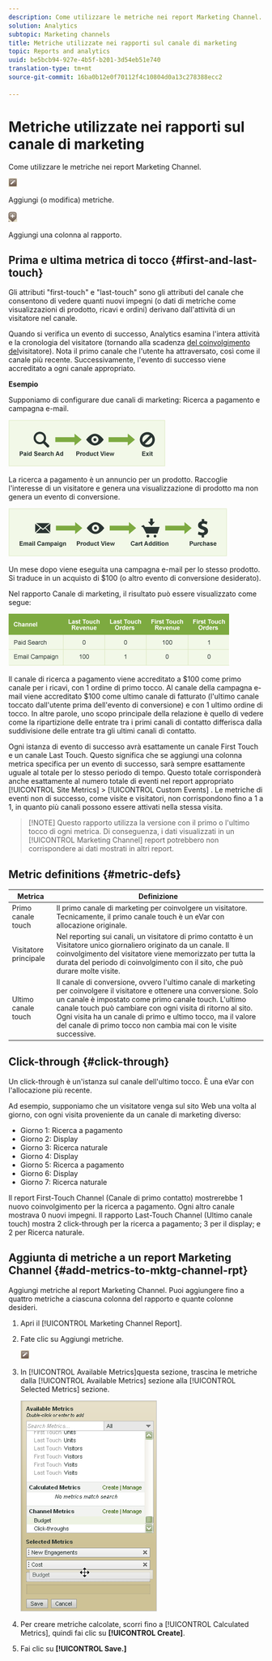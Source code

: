 ```yaml
---
description: Come utilizzare le metriche nei report Marketing Channel.
solution: Analytics
subtopic: Marketing channels
title: Metriche utilizzate nei rapporti sul canale di marketing
topic: Reports and analytics
uuid: be5bcb94-927e-4b5f-b201-3d54eb51e740
translation-type: tm+mt
source-git-commit: 16ba0b12e0f70112f4c10804d0a13c278388ecc2

---
```



# Metriche utilizzate nei rapporti sul canale di marketing

Come utilizzare le metriche nei report Marketing Channel.

![](assets/metric_edit_icon.png)

Aggiungi (o modifica) metriche.

![](assets/add_column_icon.png)

Aggiungi una colonna al rapporto.

## Prima e ultima metrica di tocco {#first-and-last-touch}

Gli attributi "first-touch" e "last-touch" sono gli attributi del canale che consentono di vedere quanti nuovi impegni (o dati di metriche come visualizzazioni di prodotto, ricavi e ordini) derivano dall'attività di un visitatore nel canale.

Quando si verifica un evento di successo, Analytics esamina l'intera attività e la cronologia del visitatore (tornando alla scadenza [del coinvolgimento del](/help/components/c-marketing-channels/visitor-engagement.md)visitatore). Nota il primo canale che l'utente ha attraversato, così come il canale più recente. Successivamente, l'evento di successo viene accreditato a ogni canale appropriato.

<!-- 

<note>
  A first-touch value has a rolling expiration based on the frequency of a visitor returning to the site. This first-touch expiration resets whenever a visitor returns to the site. This effects reporting by causing first-touch values to persist longer than you might expect. For example, this can occur if an instance of an first-touch channel was created a year ago. Remove the values on the eVar in the admin console to reset.
</note>

 -->

**Esempio**

Supponiamo di configurare due canali di marketing: Ricerca a pagamento e campagna e-mail.

![](assets/paid_search.png)

La ricerca a pagamento è un annuncio per un prodotto. Raccoglie l'interesse di un visitatore e genera una visualizzazione di prodotto ma non genera un evento di conversione.

![](assets/email_campaign.png)

Un mese dopo viene eseguita una campagna e-mail per lo stesso prodotto. Si traduce in un acquisto di $100 (o altro evento di conversione desiderato).

Nel rapporto Canale di marketing, il risultato può essere visualizzato come segue:

![](assets/report-graphic.png)

Il canale di ricerca a pagamento viene accreditato a $100 come primo canale per i ricavi, con 1 ordine di primo tocco. Al canale della campagna e-mail viene accreditato $100 come ultimo canale di fatturato (l'ultimo canale toccato dall'utente prima dell'evento di conversione) e con 1 ultimo ordine di tocco. In altre parole, uno scopo principale della relazione è quello di vedere come la ripartizione delle entrate tra i primi canali di contatto differisca dalla suddivisione delle entrate tra gli ultimi canali di contatto.

Ogni istanza di evento di successo avrà esattamente un canale First Touch e un canale Last Touch. Questo significa che se aggiungi una colonna metrica specifica per un evento di successo, sarà sempre esattamente uguale al totale per lo stesso periodo di tempo. Questo totale corrisponderà anche esattamente al numero totale di eventi nel report appropriato [!UICONTROL Site Metrics] &gt; [!UICONTROL Custom Events] . Le metriche di eventi non di successo, come visite e visitatori, non corrispondono fino a 1 a 1, in quanto più canali possono essere attivati nella stessa visita.

> [!NOTE] Questo rapporto utilizza la versione con il primo o l'ultimo tocco di ogni metrica. Di conseguenza, i dati visualizzati in un [!UICONTROL Marketing Channel] report potrebbero non corrispondere ai dati mostrati in altri report.

## Metric definitions {#metric-defs}

| Metrica | Definizione |
|--- |--- |
| Primo canale touch | Il primo canale di marketing per coinvolgere un visitatore. Tecnicamente, il primo canale touch è un eVar con allocazione originale. |
| Visitatore principale | Nel reporting sui canali, un visitatore di primo contatto è un Visitatore unico giornaliero originato da un canale. Il coinvolgimento del visitatore viene memorizzato per tutta la durata del periodo di coinvolgimento con il sito, che può durare molte visite. |
| Ultimo canale touch | Il canale di conversione, ovvero l'ultimo canale di marketing per coinvolgere il visitatore e ottenere una conversione. Solo un canale è impostato come primo canale touch. L'ultimo canale touch può cambiare con ogni visita di ritorno al sito. Ogni visita ha un canale di primo e ultimo tocco, ma il valore del canale di primo tocco non cambia mai con le visite successive. |

## Click-through {#click-through}

Un click-through è un'istanza sul canale dell'ultimo tocco. È una eVar con l'allocazione più recente.

Ad esempio, supponiamo che un visitatore venga sul sito Web una volta al giorno, con ogni visita proveniente da un canale di marketing diverso:

* Giorno 1: Ricerca a pagamento
* Giorno 2: Display
* Giorno 3: Ricerca naturale
* Giorno 4: Display
* Giorno 5: Ricerca a pagamento
* Giorno 6: Display
* Giorno 7: Ricerca naturale

Il report First-Touch Channel (Canale di primo contatto) mostrerebbe 1 nuovo coinvolgimento per la ricerca a pagamento. Ogni altro canale mostrava 0 nuovi impegni. Il rapporto Last-Touch Channel (Ultimo canale touch) mostra 2 click-through per la ricerca a pagamento; 3 per il display; e 2 per Ricerca naturale.

## Aggiunta di metriche a un report Marketing Channel {#add-metrics-to-mktg-channel-rpt}

Aggiungi metriche al report Marketing Channel. Puoi aggiungere fino a quattro metriche a ciascuna colonna del rapporto e quante colonne desideri.

1. Apri il [!UICONTROL Marketing Channel Report].
1. Fate clic su Aggiungi metriche.

   ![](assets/metric_edit_icon.png)

1. In [!UICONTROL Available Metrics]questa sezione, trascina le metriche dalla [!UICONTROL Available Metrics] sezione alla [!UICONTROL Selected Metrics] sezione.

   ![Risultato passaggio](assets/metric_create.png)

1. Per creare metriche calcolate, scorri fino a [!UICONTROL Calculated Metrics], quindi fai clic su **[!UICONTROL Create]**.
1. Fai clic su **[!UICONTROL Save.]**
